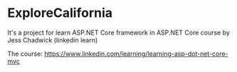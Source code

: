 # ExploreCalifornia
It's a project for learn ASP.NET Core framework in ASP.NET Core course by Jess Chadwick (linkedin learn)

The course: https://www.linkedin.com/learning/learning-asp-dot-net-core-mvc

